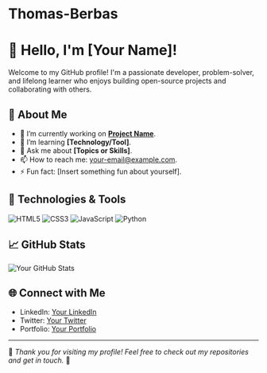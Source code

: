 # Thomas-Berbas
# 👋 Hello, I'm [Your Name]!

Welcome to my GitHub profile! I'm a passionate developer, problem-solver, and lifelong learner who enjoys building open-source projects and collaborating with others.

## 🌟 About Me
- 🔭 I’m currently working on **[Project Name](https://github.com/your-profile/project-name)**.
- 🌱 I’m learning **[Technology/Tool]**.
- 💬 Ask me about **[Topics or Skills]**.
- 📫 How to reach me: [your-email@example.com](mailto:your-email@example.com).
- ⚡ Fun fact: [Insert something fun about yourself].

## 🚀 Technologies & Tools
![HTML5](https://img.shields.io/badge/HTML5-E34F26?style=for-the-badge&logo=html5&logoColor=white)
![CSS3](https://img.shields.io/badge/CSS3-1572B6?style=for-the-badge&logo=css3&logoColor=white)
![JavaScript](https://img.shields.io/badge/JavaScript-F7DF1E?style=for-the-badge&logo=javascript&logoColor=black)
![Python](https://img.shields.io/badge/Python-3776AB?style=for-the-badge&logo=python&logoColor=white)

## 📈 GitHub Stats
![Your GitHub Stats](https://github-readme-stats.vercel.app/api?username=your-profile&show_icons=true&theme=radical)

## 🌐 Connect with Me
- LinkedIn: [Your LinkedIn](https://linkedin.com/in/your-profile)
- Twitter: [Your Twitter](https://twitter.com/your-profile)
- Portfolio: [Your Portfolio](https://your-portfolio.com)

---

🌟 _Thank you for visiting my profile! Feel free to check out my repositories and get in touch._ 🌟
